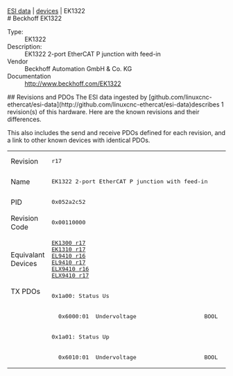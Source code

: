 <div class="nav"><a href="/esi-data">ESI data</a> | <a href="/esi-data/devices">devices</a> | EK1322</div>
#  Beckhoff EK1322

<dl>
  <dt>Type:</dt><dd>EK1322</dd>
  <dt>Description:</dt><dd>EK1322 2-port EtherCAT P junction with feed-in</dd>
  <dt>Vendor</dt><dd>Beckhoff Automation GmbH & Co. KG</dd>
  <dt>Documentation</dt><dd><a href="http://www.beckhoff.com/EK1322">http://www.beckhoff.com/EK1322</a></dd>
</dl>
## Revisions and PDOs
The ESI data ingested by [github.com/linuxcnc-ethercat/esi-data](http://github.com/linuxcnc-ethercat/esi-data)describes 1 revision(s) of this hardware.  Here are the known revisions and their differences.

This also includes the send and receive PDOs defined for each revision, and a link to other known devices with identical PDOs.

<table>
<tr >
<td class="first">Revision</td>
<td ><pre>r17</pre></td>
</tr>
<tr >
<td class="first">Name</td>
<td ><pre>EK1322 2-port EtherCAT P junction with feed-in</pre></td>
</tr>
<tr >
<td class="first">PID</td>
<td ><pre>0x052a2c52</pre></td>
</tr>
<tr >
<td class="first">Revision Code</td>
<td ><pre>0x00110000</pre></td>
</tr>
<tr >
<td class="first">Equivalant Devices</td>
<td ><pre><a href="EK1300">EK1300 r17</a><br/><a href="EK1310">EK1310 r17</a><br/><a href="EL9410">EL9410 r16</a><br/><a href="EL9410">EL9410 r17</a><br/><a href="ELX9410">ELX9410 r16</a><br/><a href="ELX9410">ELX9410 r17</a></pre></td>
</tr>
<tr class="txpdo pdosection">
<td class="first" rowspan=4 valign=top>TX PDOs</td>
<td><pre>0x1a00: Status Us</pre></td>
<td></td>
</tr>
<tr class="txpdo">
<td ><pre>  0x6000:01  Undervoltage                    BOOL</pre></td>
</tr>
<tr class="txpdo pdosection">
<td ><pre>0x1a01: Status Up</pre></td>
</tr>
<tr class="txpdo">
<td ><pre>  0x6010:01  Undervoltage                    BOOL</pre></td>
</tr>
</table>
